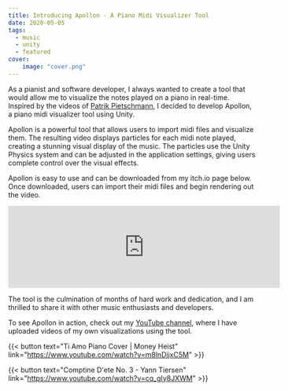 ```yaml
---
title: Introducing Apollon - A Piano Midi Visualizer Tool
date: 2020-05-05
tags:
  - music
  - unity
  - featured
cover:
    image: "cover.png"
---
```


As a pianist and software developer, I always wanted to create a tool that would allow me to visualize the notes played on a piano in real-time. Inspired by the videos of [Patrik Pietschmann](https://www.youtube.com/channel/UCs7O9sOUQiBGBxaaAguIwig), I decided to develop Apollon, a piano midi visualizer tool using Unity.

Apollon is a powerful tool that allows users to import midi files and visualize them. The resulting video displays particles for each midi note played, creating a stunning visual display of the music. The particles use the Unity Physics system and can be adjusted in the application settings, giving users complete control over the visual effects.

Apollon is easy to use and can be downloaded from my itch.io page below. Once downloaded, users can import their midi files and begin rendering out the video.

<iframe frameborder="0" src="https://itch.io/embed/1226654" width="552" height="167"><a href="https://davidjs.itch.io/apollon">Apollon by david.js</a></iframe>

The tool is the culmination of months of hard work and dedication, and I am thrilled to share it with other music enthusiasts and developers.

To see Apollon in action, check out my [YouTube channel](https://www.youtube.com/@dev.david.diener), where I have uploaded videos of my own visualizations using the tool.

{{< button text="Ti Amo Piano Cover | Money Heist" link="https://www.youtube.com/watch?v=m8lnDjjxC5M" >}}

{{< button text="Comptine D'ete No. 3 - Yann Tiersen" link="https://www.youtube.com/watch?v=cq_gIy8JXWM" >}}